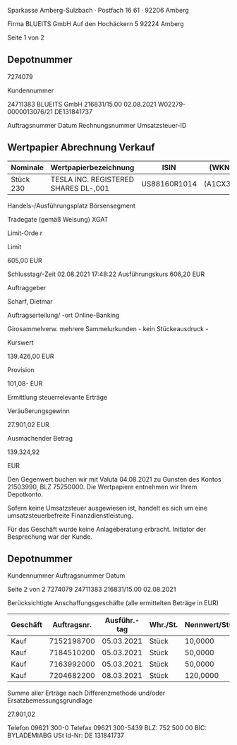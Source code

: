 <!-- image -->

Sparkasse Amberg-Sulzbach · Postfach 16 61 · 92206 Amberg

Firma BLUEITS GmbH Auf den Hochäckern 5 92224 Amberg

Seite 1 von 2

## Depotnummer

7274079

Kundennummer

24711383 BLUEITS GmbH 216831/15.00 02.08.2021 W02279-0000013076/21 DE131841737

Auftragsnummer Datum Rechnungsnummer Umsatzsteuer-ID

## Wertpapier Abrechnung Verkauf

| Nominale   | Wertpapierbezeichnung                | ISIN         | (WKN)    |
|------------|--------------------------------------|--------------|----------|
| Stück 230  | TESLA INC. REGISTERED SHARES DL-,001 | US88160R1014 | (A1CX3T) |

Handels-/Ausführungsplatz Börsensegment

Tradegate (gemäß Weisung) XGAT

Limit-Orde r

Limit

605,00 EUR

Schlusstag/-Zeit 02.08.2021 17:48:22 Ausführungskurs 606,20 EUR

Auftraggeber

Scharf, Dietmar

Auftragserteilung/ -ort Online-Banking

Girosammelverw. mehrere Sammelurkunden - kein Stückeausdruck -

Kurswert

139.426,00 EUR

Provision

101,08- EUR

Ermittlung steuerrelevante Erträge

Veräußerungsgewinn

27.901,02 EUR

Ausmachender Betrag

139.324,92

EUR

Den Gegenwert buchen wir mit Valuta  04.08.2021 zu Gunsten des Kontos  21503990, BLZ  75250000. Die Wertpapiere entnehmen wir Ihrem Depotkonto.

Sofern keine Umsatzsteuer ausgewiesen ist, handelt es sich um eine umsatzsteuerbefreite Finanzdienstleistung.

Für das Geschäft wurde keine Anlageberatung erbracht. Initiator der Besprechung war der Kunde.

<!-- image -->

## Depotnummer

Kundennummer Auftragsnummer Datum

Seite 2 von 2 7274079 24711383 216831/15.00 02.08.2021

Berücksichtigte Anschaffungsgeschäfte (alle ermittelten Beträge in EUR)

| Geschäft   |   Auftragsnr. | Ausführ.-tag   | Whr./St.   | Nennwert/Stück   | AS-Kosten   | Erlös     | ant. Ergebnis   |     |
|------------|---------------|----------------|------------|------------------|-------------|-----------|-----------------|-----|
| Kauf       |    7152198700 | 05.03.2021     | Stück      | 10,0000          | 5.008,63-   | 6.057,61  | 1.048,98        | (D) |
| Kauf       |    7184510200 | 05.03.2021     | Stück      | 50,0000          | 23.935,81-  | 30.288,03 | 6.352,22        | (D) |
| Kauf       |    7163992000 | 05.03.2021     | Stück      | 50,0000          | 22.862,27-  | 30.288,03 | 7.425,76        | (D) |
| Kauf       |    7204682200 | 08.03.2021     | Stück      | 120,0000         | 59.617,19-  | 72.691,25 | 13.074,06       | (D) |

Summe aller Erträge nach Differenzmethode und/oder Ersatzbemessungsgrundlage

27.901,02

Telefon 09621 300-0 Telefax 09621 300-5439 BLZ: 752 500 00 BIC: BYLADEMIABG USt Id-Nr: DE 131841737